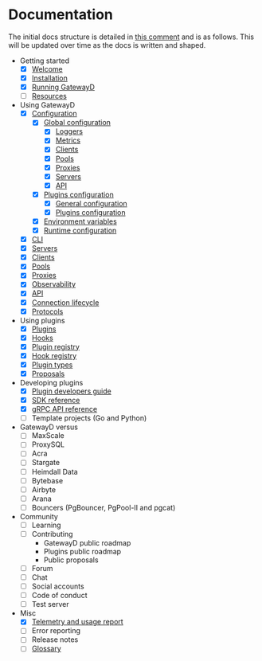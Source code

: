 # Documentation

The initial docs structure is detailed in [this comment](https://github.com/gatewayd-io/docs/issues/1#issuecomment-1442331491) and is as follows. This will be updated over time as the docs is written and shaped.

- Getting started
  - [x] [Welcome](pages/01-getting-started/01-welcome.md)
  - [x] [Installation](pages/01-getting-started/02-installation.md)
  - [x] [Running GatewayD](pages/01-getting-started/03-running-gatewayd.md)
  - [ ] [Resources](pages/01-getting-started/04-resources.md)
- Using GatewayD
  - [x] [Configuration](pages/02-using-gatewayd/01-configuration/index.md)
    - [x] [Global configuration](pages/02-using-gatewayd/01-configuration/index.md#global-configuration)
      - [x] [Loggers](pages/02-using-gatewayd/01-configuration/01-global-configuration/01-loggers.md)
      - [x] [Metrics](pages/02-using-gatewayd/01-configuration/01-global-configuration/02-metrics.md)
      - [x] [Clients](pages/02-using-gatewayd/01-configuration/01-global-configuration/03-clients.md)
      - [x] [Pools](pages/02-using-gatewayd/01-configuration/01-global-configuration/04-pools.md)
      - [x] [Proxies](pages/02-using-gatewayd/01-configuration/01-global-configuration/05-proxies.md)
      - [x] [Servers](pages/02-using-gatewayd/01-configuration/01-global-configuration/06-servers.md)
      - [x] [API](pages/02-using-gatewayd/01-configuration/01-global-configuration/07-api.md)
    - [x] [Plugins configuration](pages/02-using-gatewayd/01-configuration/index.md#plugins-configuration)
      - [x] [General configuration](pages/02-using-gatewayd/01-configuration/02-plugins-configuration/01-general-configurations.md)
      - [x] [Plugins configuration](pages/02-using-gatewayd/01-configuration/02-plugins-configuration/02-plugins-configuration.md)
    - [x] [Environment variables](pages/02-using-gatewayd/01-configuration/index.md#environment-variables)
    - [x] [Runtime configuration](pages/02-using-gatewayd/01-configuration/index.md#runtime-configuration)
  - [x] [CLI](pages/02-using-gatewayd/02-CLI.md)
  - [x] [Servers](pages/02-using-gatewayd/03-servers.md)
  - [x] [Clients](pages/02-using-gatewayd/04-clients.md)
  - [x] [Pools](pages/02-using-gatewayd/05-pools.md)
  - [x] [Proxies](pages/02-using-gatewayd/06-proxies.md)
  - [x] [Observability](pages/02-using-gatewayd/07-observability.md)
  - [x] [API](pages/02-using-gatewayd/08-API.md)
  - [x] [Connection lifecycle](pages/02-using-gatewayd/09-connection-lifecycle.md)
  - [x] [Protocols](pages/02-using-gatewayd/10-protocols.md)
- Using plugins
  - [x] [Plugins](pages/03-using-plugins/01-plugins.md)
  - [x] [Hooks](pages/03-using-plugins/02-hooks.md)
  - [x] [Plugin registry](pages/03-using-plugins/03-plugin-registry.md)
  - [x] [Hook registry](pages/03-using-plugins/04-hook-registry.md)
  - [x] [Plugin types](pages/03-using-plugins/05-plugin-types.md)
  - [x] [Proposals](pages/03-using-plugins/06-proposals.md)
- Developing plugins
  - [x] [Plugin developers guide](pages/04-developing-plugins/01-plugin-developers-guide.md)
  - [x] [SDK reference](pages/04-developing-plugins/02-sdk-reference.md)
  - [x] [gRPC API reference](pages/04-developing-plugins/03-grpc-api-reference.md)
  - [ ] Template projects (Go and Python)
- GatewayD versus
  - [ ] MaxScale
  - [ ] ProxySQL
  - [ ] Acra
  - [ ] Stargate
  - [ ] Heimdall Data
  - [ ] Bytebase
  - [ ] Airbyte
  - [ ] Arana
  - [ ] Bouncers (PgBouncer, PgPool-II and pgcat)
- Community
  - [ ] Learning
  - [ ] Contributing
    - GatewayD public roadmap
    - Plugins public roadmap
    - Public proposals
  - [ ] Forum
  - [ ] Chat
  - [ ] Social accounts
  - [ ] Code of conduct
  - [ ] Test server
- Misc
  - [x] [Telemetry and usage report](pages/07-miscellaneous/telemetry-and-usage-report.md)
  - [ ] Error reporting
  - [ ] Release notes
  - [ ] [Glossary](pages/07-miscellaneous/glossary.md)
